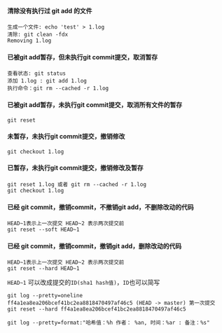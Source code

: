 
#### 清除没有执行过 git add 的文件
```
生成一个文件: echo 'test' > 1.log 
清除: git clean -fdx 
Removing 1.log
```
#### 已被git add暂存，但未执行git commit提交，取消暂存
```
查看状态: git status
添加 1.log : git add 1.log
执行命令：git rm --cached -r 1.log
```
#### 已被git add暂存，未执行git commit提交，取消所有文件的暂存
```
git reset
```
#### 未暂存，未执行git commit提交，撤销修改
```
git checkout 1.log
```
#### 已暂存，未执行git commit提交，撤销修改及暂存
```
git reset 1.log 或者 git rm --cached -r 1.log
git checkout 1.log
```
#### 已经 git commit，撤销commit，不撤销git add，不删除改动的代码
```
HEAD~1表示上一次提交 HEAD~2 表示两次提交前
git reset --soft HEAD~1
```
#### 已经 git commit，撤销commit，撤销git add，删除改动的代码
```
HEAD~1表示上一次提交 HEAD~2 表示两次提交前
git reset --hard HEAD~1
```
`HEAD~1` 可以改成提交的`ID(sha1 hash值)`，`ID`也可以简写
```
git log --pretty=oneline
ff4a1ea8ea206bcef41bc2ea8818470497af46c5 (HEAD -> master) 第一次提交
git reset --hard ff4a1ea8ea206bcef41bc2ea8818470497af46c5

git log --pretty=format:"哈希值：%h 作者： %an, 时间：%ar : 备注：%s"
```

